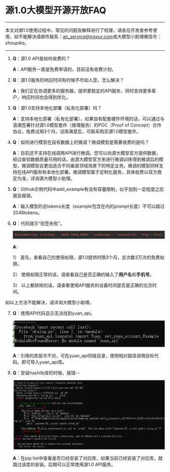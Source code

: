 # 源1.0大模型开源开放FAQ  #



---

本文对源1.0使用过程中，常见的问题及解释进行了梳理，请各位开发者参考使用，如不能解决请邮件联系：[air_service@inspur.com](air_service@inspur.com)或大模型小助理微信号：*zhoupika*。

---

1. __Q__：源1.0 API是如何收费的？

   __A__：API服务一直是免费申请的，目前没有收费计划。

2. __Q__：源1.0服务的响应时间有时候不尽如人意，怎么解决？

   __A__：我们正在协调更多的服务器，提供更稳定的API服务，同时支持更多客户，响应时间也会得到优化。

3. __Q__：源1.0支持本地化部署（私有化部署）吗？

   __A__：支持本地化部署（私有化部署），如果自有配套硬件环境的话，可以通过与浪潮签署针对源1.0模型套件（推理服务）的POC（Proof of Concept）合作协议，免费试用3个月。试用满意后，可联系购买源1.0模型套件。

4. __Q__：如何进行模型在自有数据上的微调？微调模型是需要收费的是吗？

   __A__：目前还不支持在线调用API进行微调。您可以向源大模型官方提供数据，经过查验数据质量可用的话，由源大模型官方来进行微调训练得到微调后的模型，微调模型会更加适合不同垂直领域场景下的特定业务。微调的模型同样支持在线API服务和本地化部署。微调模型属于定制化服务，具体收费以双方商定为准，详询源大模型小助理。

5. __Q__：Github示例代码中add_example有没有容量限制，似乎加到一定程度之后就会报错。

   __A__：输入模型的总tokens长度（example包含在内的prompt长度）不可以超过2048tokens。

6. __Q__：代码提示“验签失败”。

   ![](./imgs/FAQ_6.png)

   __A__:

   1） 首先，查看自己的使用权限，源1.0提供时限3个月，总次数3万次的免费权限。

   2） 使用权限正常的话，请查看自己是否正确的输入了**用户名**和**手机号**。

   3） 以上都排除的话，请查看使用API服务的设备时间是否是正确的北京时间。

如以上方法不能解决，请详询大模型小助理。

7. __Q__：使用API代码显示无法找到yuan_api。

   ![](./imgs/FAQ_7.png)

   __A__：引用的库层次不对，可在yuan_api同级目录，使用相对路径调用目标代码，即可导入yuan_api库。

8. __Q__：安装hashlib库的时候，报错--

   ![](./imgs/FAQ_8.png)

   __A__：在pip list中查看是否已经安装了对应库，如果当前已经安装了对应库，就跳过该库的安装。后期可以正常使用源1.0 API服务。

